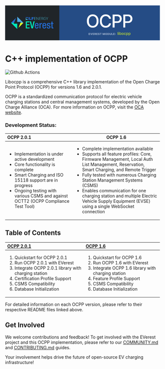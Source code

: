 ![Header](doc/img/banner-ocpp.jpg)

# C++ implementation of OCPP

![Github Actions](https://github.com/EVerest/libocpp/actions/workflows/build_and_test.yaml/badge.svg)

Libocpp is a comprehensive C++ library implementation of the Open Charge Point Protocol (OCPP) for versions 1.6 and 2.0.1. 

OCPP is a standardized communication protocol for electric vehicle charging stations and central management systems, developed by the Open Charge Alliance (OCA). For more information on OCPP, visit the [OCA website](https://openchargealliance.org/protocols/open-charge-point-protocol/).

### Development Status:
| OCPP 2.0.1 | OCPP 1.6 |
|:---|---|
|<ul><li>Implementation is under active development</li><li>Core functionality is complete</li><li>Smart Charging and ISO 15118 support are in progress</li><li>Ongoing testing with various CSMS and against OCTT2 (OCPP Compliance Test Tool)</li></ul> | <ul><li>Complete implementation available</li><li>Supports all feature profiles: Core, Firmware Management, Local Auth List Management, Reservation, Smart Charging, and Remote Trigger</li><li>Fully tested with numerous Charging Station Management Systems (CSMS)</li><li>Enables communication for one charging station and multiple Electric Vehicle Supply Equipment (EVSE) using a single WebSocket connection</li></ul> |

## Table of Contents

| <a href="OCPP-2-0-1.md"  target="_blank">OCPP 2.0.1</a> | [OCPP 1.6](OCPP-1-6.md) |
|:---|:---|
| <ol><li>Quickstart for OCPP 2.0.1</li><li>Run OCPP 2.0.1 with EVerest</li><li>Integrate OCPP 2.0.1 library with charging station</li><li>Certification Profile Support</li><li>CSMS Compatibility</li><li>Database Initialization</li></ol> | <ol><li>Quickstart for OCPP 1.6</li><li>Run OCPP 1.6 with EVerest</li><li>Integrate OCPP 1.6 library with charging station</li><li>Feature Profile Support</li><li>CSMS Compatibility</li><li>Database Initialization</li></ol> |

For detailed information on each OCPP version, please refer to their respective README files linked above.


## Get Involved

We welcome contributions and feedback! To get involved with the EVerest project and this OCPP implementation, please refer to our [COMMUNITY.md](https://github.com/EVerest/EVerest/blob/main/COMMUNITY.md) and [CONTRIBUTING.md](https://github.com/EVerest/EVerest/blob/main/CONTRIBUTING.md) guides.

Your involvement helps drive the future of open-source EV charging infrastructure!
